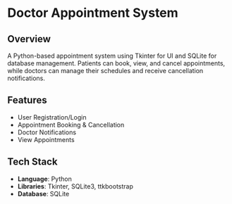 # Doctor Appointment System

## Overview
A Python-based appointment system using Tkinter for UI and SQLite for database management. Patients can book, view, and cancel appointments, while doctors can manage their schedules and receive cancellation notifications.

## Features
- User Registration/Login
- Appointment Booking & Cancellation
- Doctor Notifications
- View Appointments

## Tech Stack
- **Language**: Python
- **Libraries**: Tkinter, SQLite3, ttkbootstrap
- **Database**: SQLite
